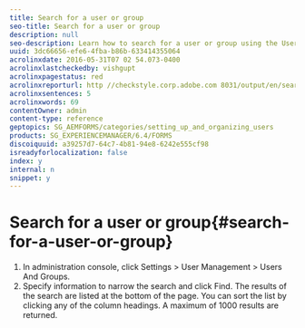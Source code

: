 ```yaml
---
title: Search for a user or group
seo-title: Search for a user or group
description: null
seo-description: Learn how to search for a user or group using the User Management settings in the administration console.
uuid: 3dc66656-efe6-4fba-b86b-633414355064
acrolinxdate: 2016-05-31T07 02 54.073-0400
acrolinxlastcheckedby: vishgupt
acrolinxpagestatus: red
acrolinxreporturl: http //checkstyle.corp.adobe.com 8031/output/en/search_user_or_group_admin_5e12de0b318c6865_2361_report.xml
acrolinxsentences: 5
acrolinxwords: 69
contentOwner: admin
content-type: reference
geptopics: SG_AEMFORMS/categories/setting_up_and_organizing_users
products: SG_EXPERIENCEMANAGER/6.4/FORMS
discoiquuid: a39257d7-64c7-4b81-94e8-6242e555cf98
isreadyforlocalization: false
index: y
internal: n
snippet: y
---
```


# Search for a user or group{#search-for-a-user-or-group}

1. In administration console, click Settings &gt; User Management &gt; Users And Groups.
1. Specify information to narrow the search and click Find. The results of the search are listed at the bottom of the page. You can sort the list by clicking any of the column headings. A maximum of 1000 results are returned.

